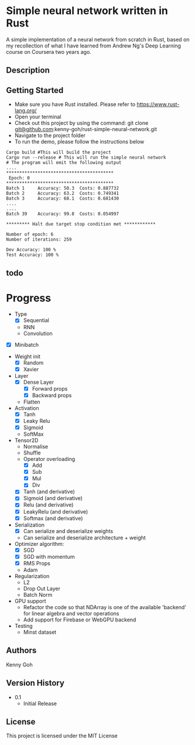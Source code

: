 # Simple neural network written in Rust

A simple implementation of a neural network from scratch in Rust, based on my recollection of what I have learned from Andrew Ng's Deep Learning course on Coursera
two years ago.

## Description


## Getting Started
- Make sure you have Rust installed. Please refer to https://www.rust-lang.org/
- Open your terminal
- Check out this project by using the command: git clone git@github.com:kenny-goh/rust-simple-neural-network.git
- Navigate to the project folder
- To run the demo, please follow the instructions below
```shell
Cargo build #This will build the project
Cargo run --release # This will run the simple neural network 
# The program will emit the following output
....
*****************************************
 Epoch: 0
*****************************************
Batch 1     Accuracy: 50.3  Costs: 0.887732
Batch 2     Accuracy: 63.2  Costs: 0.749341
Batch 3     Accuracy: 68.1  Costs: 0.681430
....
....
Batch 39    Accuracy: 99.8  Costs: 0.054997

********* Halt due target stop condition met ************

Number of epoch: 6
Number of iterations: 259

Dev Accuracy: 100 %
Test Accuracy: 100 %
```

## todo
# Progress
- Type
  - [x] Sequential
  - RNN
  - Convolution

- [x] Minibatch
- Weight init
  - [x] Random
  - [x] Xavier
- Layer 
  - [x] Dense Layer
    - [x] Forward props
    - [x] Backward props
  - Flatten
- Activation
  - [x] Tanh
  - [x] Leaky Relu
  - [x] Sigmoid
  - SoftMax
- Tensor2D
  - Normalise
  - Shuffle
  - Operator overloading
    - [x] Add
    - [x] Sub
    - [x] Mul
    - [x] Div
  - [x] Tanh (and derivative)
  - [x] Sigmoid (and derivative)
  - [x] Relu (and derivative)
  - [x] LeakyRelu (and derivative)
  - [x] Softmax (and derivative)
- Serialization
  - [x] Can serialize and deserialize weights
  - Can serialize and deserialize architecture + weight
- Optimizer algorithm:
  - [x] SGD
  - [x] SGD with momentum
  - [x] RMS Props
  - Adam
- Regularization
  - L2
  - Drop Out Layer
  - Batch Norm
- GPU support
  - Refactor the code so that NDArray is one of the available 'backend' for linear algebra and vector operations
  - Add support for Firebase or WebGPU backend
- Testing
  - Minst dataset


## Authors
Kenny Goh

## Version History
* 0.1
    * Initial Release

## License

This project is licensed under the MIT License 




